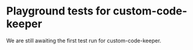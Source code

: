# Playground tests for custom-code-keeper
We are still awaiting the first test run for custom-code-keeper.
